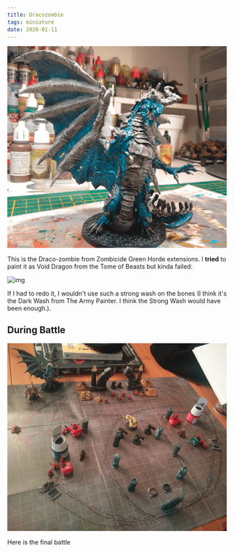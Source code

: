 ```yaml
---
title: Dracozombie
tags: miniature
date: 2020-01-11
---
```


![image-20200722121836234](image-20200722121836234.png)

This is the Draco-zombie from Zombicide Green Horde extensions. I **tried** to paint it as Void Dragon from the Tome of Beasts but kinda failed:

![img](https://res.cloudinary.com/pixelastic-monsters/image/fetch/f_auto/https://assets.pixelastic.com/monsters/pictures/tomeOfBeasts/wyrmlingVoidDragon.png%3Fv=12404515c8)

If I had to redo it, I wouldn't use such a strong wash on the bones (I think it's the Dark Wash from The Army Painter. I think the Strong Wash would have been enough.).

## During Battle

![image-20200722123708248](image-20200722123708248.png)

Here is the final battle 